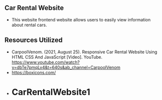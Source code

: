## Car Rental Website 
- This website frontend website allows users to easily view information about rental cars. 
## Resources Utilized 
- CarpoolVenom. (2021, August 25). Responsive Car Rental Website Using HTML CSS And JavaScript [Video]. YouTube. https://www.youtube.com/watch?v=dbTe7pmqLv4&t=640s&ab_channel=CarpoolVenom
- https://boxicons.com/
- # CarRentalWebsite1
